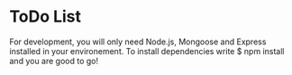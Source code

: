 # ToDo List 

For development, you will only need Node.js, Mongoose and Express installed in your environement.
To install dependencies write $ npm install and you are good to go!



